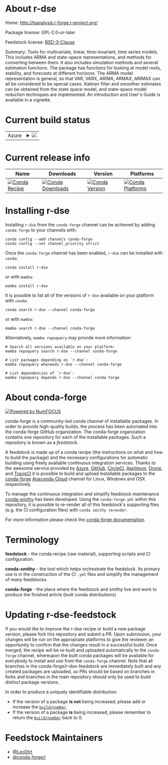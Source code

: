 About r-dse
===========

Home: http://tsanalysis.r-forge.r-project.org/

Package license: GPL-2.0-or-later

Feedstock license: [BSD-3-Clause](https://github.com/conda-forge/r-dse-feedstock/blob/main/LICENSE.txt)

Summary: Tools for multivariate, linear, time-invariant, time series models. This includes ARMA and state-space representations, and methods for converting between them. It also includes simulation methods and several estimation functions. The package has functions for looking at model roots, stability, and forecasts at different horizons. The ARMA model representation is general, so that VAR, VARX, ARIMA, ARMAX, ARIMAX can all be considered to be special cases. Kalman filter and smoother estimates can be obtained from the state space model, and state-space model reduction techniques are implemented. An introduction and User's Guide is available in a vignette.

Current build status
====================


<table>
    
  <tr>
    <td>Azure</td>
    <td>
      <details>
        <summary>
          <a href="https://dev.azure.com/conda-forge/feedstock-builds/_build/latest?definitionId=15911&branchName=main">
            <img src="https://dev.azure.com/conda-forge/feedstock-builds/_apis/build/status/r-dse-feedstock?branchName=main">
          </a>
        </summary>
        <table>
          <thead><tr><th>Variant</th><th>Status</th></tr></thead>
          <tbody><tr>
              <td>linux_64_r_base4.0</td>
              <td>
                <a href="https://dev.azure.com/conda-forge/feedstock-builds/_build/latest?definitionId=15911&branchName=main">
                  <img src="https://dev.azure.com/conda-forge/feedstock-builds/_apis/build/status/r-dse-feedstock?branchName=main&jobName=linux&configuration=linux_64_r_base4.0" alt="variant">
                </a>
              </td>
            </tr><tr>
              <td>linux_64_r_base4.1</td>
              <td>
                <a href="https://dev.azure.com/conda-forge/feedstock-builds/_build/latest?definitionId=15911&branchName=main">
                  <img src="https://dev.azure.com/conda-forge/feedstock-builds/_apis/build/status/r-dse-feedstock?branchName=main&jobName=linux&configuration=linux_64_r_base4.1" alt="variant">
                </a>
              </td>
            </tr><tr>
              <td>osx_64_r_base4.0</td>
              <td>
                <a href="https://dev.azure.com/conda-forge/feedstock-builds/_build/latest?definitionId=15911&branchName=main">
                  <img src="https://dev.azure.com/conda-forge/feedstock-builds/_apis/build/status/r-dse-feedstock?branchName=main&jobName=osx&configuration=osx_64_r_base4.0" alt="variant">
                </a>
              </td>
            </tr><tr>
              <td>osx_64_r_base4.1</td>
              <td>
                <a href="https://dev.azure.com/conda-forge/feedstock-builds/_build/latest?definitionId=15911&branchName=main">
                  <img src="https://dev.azure.com/conda-forge/feedstock-builds/_apis/build/status/r-dse-feedstock?branchName=main&jobName=osx&configuration=osx_64_r_base4.1" alt="variant">
                </a>
              </td>
            </tr><tr>
              <td>win_64_r_base4.0</td>
              <td>
                <a href="https://dev.azure.com/conda-forge/feedstock-builds/_build/latest?definitionId=15911&branchName=main">
                  <img src="https://dev.azure.com/conda-forge/feedstock-builds/_apis/build/status/r-dse-feedstock?branchName=main&jobName=win&configuration=win_64_r_base4.0" alt="variant">
                </a>
              </td>
            </tr><tr>
              <td>win_64_r_base4.1</td>
              <td>
                <a href="https://dev.azure.com/conda-forge/feedstock-builds/_build/latest?definitionId=15911&branchName=main">
                  <img src="https://dev.azure.com/conda-forge/feedstock-builds/_apis/build/status/r-dse-feedstock?branchName=main&jobName=win&configuration=win_64_r_base4.1" alt="variant">
                </a>
              </td>
            </tr>
          </tbody>
        </table>
      </details>
    </td>
  </tr>
</table>

Current release info
====================

| Name | Downloads | Version | Platforms |
| --- | --- | --- | --- |
| [![Conda Recipe](https://img.shields.io/badge/recipe-r--dse-green.svg)](https://anaconda.org/conda-forge/r-dse) | [![Conda Downloads](https://img.shields.io/conda/dn/conda-forge/r-dse.svg)](https://anaconda.org/conda-forge/r-dse) | [![Conda Version](https://img.shields.io/conda/vn/conda-forge/r-dse.svg)](https://anaconda.org/conda-forge/r-dse) | [![Conda Platforms](https://img.shields.io/conda/pn/conda-forge/r-dse.svg)](https://anaconda.org/conda-forge/r-dse) |

Installing r-dse
================

Installing `r-dse` from the `conda-forge` channel can be achieved by adding `conda-forge` to your channels with:

```
conda config --add channels conda-forge
conda config --set channel_priority strict
```

Once the `conda-forge` channel has been enabled, `r-dse` can be installed with `conda`:

```
conda install r-dse
```

or with `mamba`:

```
mamba install r-dse
```

It is possible to list all of the versions of `r-dse` available on your platform with `conda`:

```
conda search r-dse --channel conda-forge
```

or with `mamba`:

```
mamba search r-dse --channel conda-forge
```

Alternatively, `mamba repoquery` may provide more information:

```
# Search all versions available on your platform:
mamba repoquery search r-dse --channel conda-forge

# List packages depending on `r-dse`:
mamba repoquery whoneeds r-dse --channel conda-forge

# List dependencies of `r-dse`:
mamba repoquery depends r-dse --channel conda-forge
```


About conda-forge
=================

[![Powered by
NumFOCUS](https://img.shields.io/badge/powered%20by-NumFOCUS-orange.svg?style=flat&colorA=E1523D&colorB=007D8A)](https://numfocus.org)

conda-forge is a community-led conda channel of installable packages.
In order to provide high-quality builds, the process has been automated into the
conda-forge GitHub organization. The conda-forge organization contains one repository
for each of the installable packages. Such a repository is known as a *feedstock*.

A feedstock is made up of a conda recipe (the instructions on what and how to build
the package) and the necessary configurations for automatic building using freely
available continuous integration services. Thanks to the awesome service provided by
[Azure](https://azure.microsoft.com/en-us/services/devops/), [GitHub](https://github.com/),
[CircleCI](https://circleci.com/), [AppVeyor](https://www.appveyor.com/),
[Drone](https://cloud.drone.io/welcome), and [TravisCI](https://travis-ci.com/)
it is possible to build and upload installable packages to the
[conda-forge](https://anaconda.org/conda-forge) [Anaconda-Cloud](https://anaconda.org/)
channel for Linux, Windows and OSX respectively.

To manage the continuous integration and simplify feedstock maintenance
[conda-smithy](https://github.com/conda-forge/conda-smithy) has been developed.
Using the ``conda-forge.yml`` within this repository, it is possible to re-render all of
this feedstock's supporting files (e.g. the CI configuration files) with ``conda smithy rerender``.

For more information please check the [conda-forge documentation](https://conda-forge.org/docs/).

Terminology
===========

**feedstock** - the conda recipe (raw material), supporting scripts and CI configuration.

**conda-smithy** - the tool which helps orchestrate the feedstock.
                   Its primary use is in the construction of the CI ``.yml`` files
                   and simplify the management of *many* feedstocks.

**conda-forge** - the place where the feedstock and smithy live and work to
                  produce the finished article (built conda distributions)


Updating r-dse-feedstock
========================

If you would like to improve the r-dse recipe or build a new
package version, please fork this repository and submit a PR. Upon submission,
your changes will be run on the appropriate platforms to give the reviewer an
opportunity to confirm that the changes result in a successful build. Once
merged, the recipe will be re-built and uploaded automatically to the
`conda-forge` channel, whereupon the built conda packages will be available for
everybody to install and use from the `conda-forge` channel.
Note that all branches in the conda-forge/r-dse-feedstock are
immediately built and any created packages are uploaded, so PRs should be based
on branches in forks and branches in the main repository should only be used to
build distinct package versions.

In order to produce a uniquely identifiable distribution:
 * If the version of a package **is not** being increased, please add or increase
   the [``build/number``](https://docs.conda.io/projects/conda-build/en/latest/resources/define-metadata.html#build-number-and-string).
 * If the version of a package **is** being increased, please remember to return
   the [``build/number``](https://docs.conda.io/projects/conda-build/en/latest/resources/define-metadata.html#build-number-and-string)
   back to 0.

Feedstock Maintainers
=====================

* [@LeoDtrt](https://github.com/LeoDtrt/)
* [@conda-forge/r](https://github.com/conda-forge/r/)

